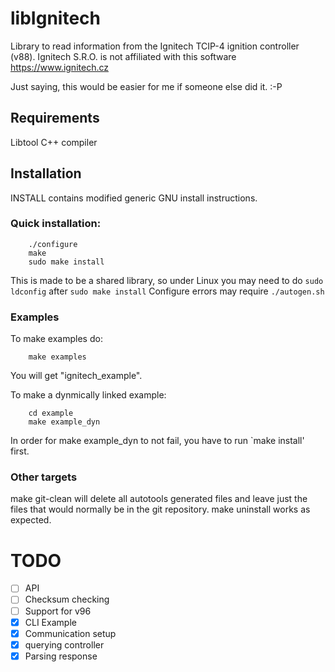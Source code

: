 <!-- vim: syntax=Markdown -->
# libIgnitech
Library to read information from the Ignitech TCIP-4 ignition controller (v88).
Ignitech S.R.O. is not affiliated with this software https://www.ignitech.cz

Just saying, this would be easier for me if someone else did it. :-P

## Requirements
Libtool
C++ compiler


## Installation
INSTALL contains modified generic GNU install instructions.

### Quick installation: 
```
	./configure
	make
	sudo make install
```

This is made to be a shared library, so under Linux you may need to do `sudo ldconfig` after `sudo make install`
Configure errors may require `./autogen.sh`

### Examples
To make examples do:
```
	make examples
```
You will get "ignitech_example".

To make a dynmically linked example:
```
	cd example
	make example_dyn 
```
In order for make example_dyn to not fail, you have to run `make install' first.

### Other targets
make git-clean will delete all autotools generated files and leave just the files that would normally be in the git repository.
make uninstall works as expected.

# TODO
- [ ] API
- [ ] Checksum checking
- [ ] Support for v96
- [x] CLI Example
- [x] Communication setup
- [x] querying controller
- [x] Parsing response
